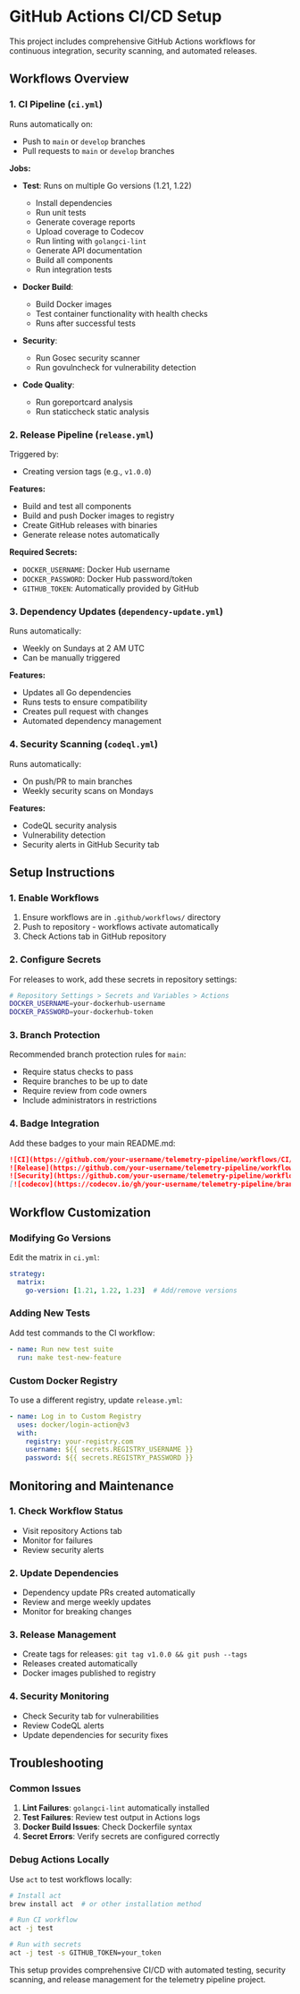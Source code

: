 # GitHub Actions CI/CD Setup

This project includes comprehensive GitHub Actions workflows for continuous integration, security scanning, and automated releases.

## Workflows Overview

### 1. CI Pipeline (`ci.yml`)

Runs automatically on:
- Push to `main` or `develop` branches
- Pull requests to `main` or `develop` branches

**Jobs:**
- **Test**: Runs on multiple Go versions (1.21, 1.22)
  - Install dependencies
  - Run unit tests
  - Generate coverage reports
  - Upload coverage to Codecov
  - Run linting with `golangci-lint`
  - Generate API documentation
  - Build all components
  - Run integration tests

- **Docker Build**: 
  - Build Docker images
  - Test container functionality with health checks
  - Runs after successful tests

- **Security**:
  - Run Gosec security scanner
  - Run govulncheck for vulnerability detection

- **Code Quality**:
  - Run goreportcard analysis
  - Run staticcheck static analysis

### 2. Release Pipeline (`release.yml`)

Triggered by:
- Creating version tags (e.g., `v1.0.0`)

**Features:**
- Build and test all components
- Build and push Docker images to registry
- Create GitHub releases with binaries
- Generate release notes automatically

**Required Secrets:**
- `DOCKER_USERNAME`: Docker Hub username
- `DOCKER_PASSWORD`: Docker Hub password/token
- `GITHUB_TOKEN`: Automatically provided by GitHub

### 3. Dependency Updates (`dependency-update.yml`)

Runs automatically:
- Weekly on Sundays at 2 AM UTC
- Can be manually triggered

**Features:**
- Updates all Go dependencies
- Runs tests to ensure compatibility
- Creates pull request with changes
- Automated dependency management

### 4. Security Scanning (`codeql.yml`)

Runs automatically:
- On push/PR to main branches
- Weekly security scans on Mondays

**Features:**
- CodeQL security analysis
- Vulnerability detection
- Security alerts in GitHub Security tab

## Setup Instructions

### 1. Enable Workflows

1. Ensure workflows are in `.github/workflows/` directory
2. Push to repository - workflows activate automatically
3. Check Actions tab in GitHub repository

### 2. Configure Secrets

For releases to work, add these secrets in repository settings:

```bash
# Repository Settings > Secrets and Variables > Actions
DOCKER_USERNAME=your-dockerhub-username
DOCKER_PASSWORD=your-dockerhub-token
```

### 3. Branch Protection

Recommended branch protection rules for `main`:

- Require status checks to pass
- Require branches to be up to date
- Require review from code owners
- Include administrators in restrictions

### 4. Badge Integration

Add these badges to your main README.md:

```markdown
![CI](https://github.com/your-username/telemetry-pipeline/workflows/CI/badge.svg)
![Release](https://github.com/your-username/telemetry-pipeline/workflows/Release/badge.svg)
![Security](https://github.com/your-username/telemetry-pipeline/workflows/CodeQL/badge.svg)
[![codecov](https://codecov.io/gh/your-username/telemetry-pipeline/branch/main/graph/badge.svg)](https://codecov.io/gh/your-username/telemetry-pipeline)
```

## Workflow Customization

### Modifying Go Versions

Edit the matrix in `ci.yml`:
```yaml
strategy:
  matrix:
    go-version: [1.21, 1.22, 1.23]  # Add/remove versions
```

### Adding New Tests

Add test commands to the CI workflow:
```yaml
- name: Run new test suite
  run: make test-new-feature
```

### Custom Docker Registry

To use a different registry, update `release.yml`:
```yaml
- name: Log in to Custom Registry  
  uses: docker/login-action@v3
  with:
    registry: your-registry.com
    username: ${{ secrets.REGISTRY_USERNAME }}
    password: ${{ secrets.REGISTRY_PASSWORD }}
```

## Monitoring and Maintenance

### 1. Check Workflow Status

- Visit repository Actions tab
- Monitor for failures
- Review security alerts

### 2. Update Dependencies

- Dependency update PRs created automatically
- Review and merge weekly updates
- Monitor for breaking changes

### 3. Release Management

- Create tags for releases: `git tag v1.0.0 && git push --tags`
- Releases created automatically
- Docker images published to registry

### 4. Security Monitoring

- Check Security tab for vulnerabilities  
- Review CodeQL alerts
- Update dependencies for security fixes

## Troubleshooting

### Common Issues

1. **Lint Failures**: `golangci-lint` automatically installed
2. **Test Failures**: Review test output in Actions logs
3. **Docker Build Issues**: Check Dockerfile syntax
4. **Secret Errors**: Verify secrets are configured correctly

### Debug Actions Locally

Use `act` to test workflows locally:
```bash
# Install act
brew install act  # or other installation method

# Run CI workflow
act -j test

# Run with secrets
act -j test -s GITHUB_TOKEN=your_token
```

This setup provides comprehensive CI/CD with automated testing, security scanning, and release management for the telemetry pipeline project.